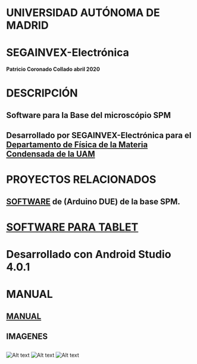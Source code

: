 # UNIVERSIDAD AUTÓNOMA DE MADRID
# SEGAINVEX-Electrónica
**Patricio Coronado Collado abril 2020**
# DESCRIPCIÓN
## Software para la Base del microscópio SPM 
## Desarrollado por SEGAINVEX-Electrónica para el [Departamento de Física de la Materia Condensada de la UAM](https://www.fmc.uam.es/research/nano-spm-lab/)

# PROYECTOS RELACIONADOS
## [SOFTWARE](https://github.com/PatricioCoronado/Base-SPM-Arduino-DUE-V1.2) de (Arduino DUE) de la base SPM.
# [SOFTWARE PARA TABLET](https://github.com/PatricioCoronado/Base-SPM-tablet)
# Desarrollado con Android Studio 4.0.1
# MANUAL
## [MANUAL](https://github.com/PatricioCoronado/Base-SPM-Arduino-DUE-V1.2/blob/version_1_2/ficheros/Manual.pdf)
## IMAGENES
##
![Alt text](https://github.com/PatricioCoronado/BaseSPM_CVI/blob/version_final/ficheros/imagen0.png "Optional title")
![Alt text](https://github.com/PatricioCoronado/BaseSPM_CVI/blob/version_final/ficheros/imagen1.png "Optional title")
![Alt text](https://github.com/PatricioCoronado/BaseSPM_CVI/blob/version_final/ficheros/imagen2.png "Optional title")




